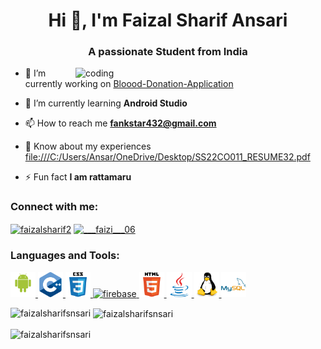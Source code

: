 <h1 align="center">Hi 👋, I'm Faizal Sharif Ansari</h1>
<h3 align="center">A passionate Student from India</h3>
<img align="right" alt="coding" width="400" src="https://cdn.dribbble.com/users/2131993/screenshots/4948736/thoughtworks-gif_dribbble.gif">


- 🔭 I’m currently working on [Bloood-Donation-Application](https://github.com/faizalsharifsnsari/BloodDonation)

- 🌱 I’m currently learning **Android Studio**

- 📫 How to reach me **fankstar432@gmail.com**

- 📄 Know about my experiences [file:///C:/Users/Ansar/OneDrive/Desktop/SS22CO011_RESUME32.pdf](file:///C:/Users/Ansar/OneDrive/Desktop/SS22CO011_RESUME32.pdf)

- ⚡ Fun fact **I am rattamaru**

<h3 align="left">Connect with me:</h3>
<p align="left">
<a href="https://linkedin.com/in/faizalsharif2" target="blank"><img align="center" src="https://raw.githubusercontent.com/rahuldkjain/github-profile-readme-generator/master/src/images/icons/Social/linked-in-alt.svg" alt="faizalsharif2" height="30" width="40" /></a>
<a href="https://instagram.com/___faizi___06" target="blank"><img align="center" src="https://raw.githubusercontent.com/rahuldkjain/github-profile-readme-generator/master/src/images/icons/Social/instagram.svg" alt="___faizi___06" height="30" width="40" /></a>
</p>

<h3 align="left">Languages and Tools:</h3>
<p align="left"> <a href="https://developer.android.com" target="_blank" rel="noreferrer"> <img src="https://raw.githubusercontent.com/devicons/devicon/master/icons/android/android-original-wordmark.svg" alt="android" width="40" height="40"/> </a> <a href="https://www.w3schools.com/cpp/" target="_blank" rel="noreferrer"> <img src="https://raw.githubusercontent.com/devicons/devicon/master/icons/cplusplus/cplusplus-original.svg" alt="cplusplus" width="40" height="40"/> </a> <a href="https://www.w3schools.com/css/" target="_blank" rel="noreferrer"> <img src="https://raw.githubusercontent.com/devicons/devicon/master/icons/css3/css3-original-wordmark.svg" alt="css3" width="40" height="40"/> </a> <a href="https://firebase.google.com/" target="_blank" rel="noreferrer"> <img src="https://www.vectorlogo.zone/logos/firebase/firebase-icon.svg" alt="firebase" width="40" height="40"/> </a> <a href="https://www.w3.org/html/" target="_blank" rel="noreferrer"> <img src="https://raw.githubusercontent.com/devicons/devicon/master/icons/html5/html5-original-wordmark.svg" alt="html5" width="40" height="40"/> </a> <a href="https://www.java.com" target="_blank" rel="noreferrer"> <img src="https://raw.githubusercontent.com/devicons/devicon/master/icons/java/java-original.svg" alt="java" width="40" height="40"/> </a> <a href="https://www.linux.org/" target="_blank" rel="noreferrer"> <img src="https://raw.githubusercontent.com/devicons/devicon/master/icons/linux/linux-original.svg" alt="linux" width="40" height="40"/> </a> <a href="https://www.mysql.com/" target="_blank" rel="noreferrer"> <img src="https://raw.githubusercontent.com/devicons/devicon/master/icons/mysql/mysql-original-wordmark.svg" alt="mysql" width="40" height="40"/> </a> </p>

<p><img align="left" src="https://github-readme-stats.vercel.app/api/top-langs?username=faizalsharifsnsari&show_icons=true&locale=en&layout=compact" alt="faizalsharifsnsari" /></p>

<p>&nbsp;<img align="center" src="https://github-readme-stats.vercel.app/api?username=faizalsharifsnsari&show_icons=true&locale=en" alt="faizalsharifsnsari" /></p>

<p><img align="center" src="https://github-readme-streak-stats.herokuapp.com/?user=faizalsharifsnsari&" alt="faizalsharifsnsari" /></p>
